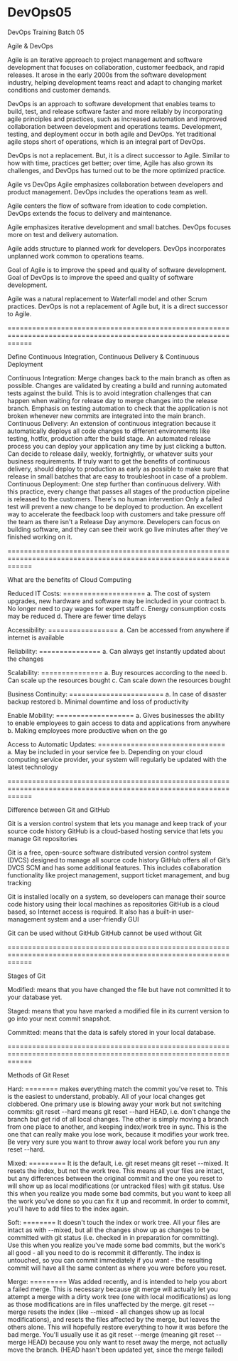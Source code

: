 # DevOps05
DevOps Training Batch 05

Agile & DevOps

Agile is an iterative approach to project management and software development that focuses on collaboration, customer feedback, and rapid releases. It arose in the early 2000s from the software development industry, helping development teams react and adapt to changing market conditions and customer demands.

DevOps is an approach to software development that enables teams to build, test, and release software faster and more reliably by incorporating agile principles and practices, such as increased automation and improved collaboration between development and operations teams. Development, testing, and deployment occur in both agile and DevOps. Yet traditional agile stops short of operations, which is an integral part of DevOps.

DevOps is not a replacement. But, it is a direct successor to Agile. Similar to how with time, practices get better; over time, Agile has also grown its challenges, and DevOps has turned out to be the more optimized practice.

Agile vs DevOps Agile emphasizes collaboration between developers and product management. DevOps includes the operations team as well.

Agile centers the flow of software from ideation to code completion. DevOps extends the focus to delivery and maintenance.

Agile emphasizes iterative development and small batches. DevOps focuses more on test and delivery automation.

Agile adds structure to planned work for developers. DevOps incorporates unplanned work common to operations teams.

Goal of Agile is to improve the speed and quality of software development. Goal of DevOps is to improve the speed and quality of software development.

Agile was a natural replacement to Waterfall model and other Scrum practices. DevOps is not a replacement of Agile but, it is a direct successor to Agile.

==================================================================================================================

Define Continuous Integration, Continuous Delivery & Continuous Deployment

Continuous Integration:
Merge changes back to the main branch as often as possible.
Changes are validated by creating a build and running automated tests against the build.
This is to avoid integration challenges that can happen when waiting for release day to merge changes into the release branch.
Emphasis on testing automation to check that the application is not broken whenever new commits are integrated into the main branch.
Continuous Delivery:
An extension of continuous integration because it automatically deploys all code changes to different environments like testing, hotfix, production after the build stage.
An automated release process you can deploy your application any time by just clicking a button.
Can decide to release daily, weekly, fortnightly, or whatever suits your business requirements.
If truly want to get the benefits of continuous delivery, should deploy to production as early as possible to make sure that release in small batches that are easy to troubleshoot in case of a problem.
Continuous Deployment:
One step further than continuous delivery. With this practice, every change that passes all stages of the production pipeline is released to the customers.
There's no human intervention
Only a failed test will prevent a new change to be deployed to production.
An excellent way to accelerate the feedback loop with customers and take pressure off the team as there isn't a Release Day anymore.
Developers can focus on building software, and they can see their work go live minutes after they've finished working on it.

==================================================================================================================

What are the benefits of Cloud Computing

Reduced IT Costs: ==================== a. The cost of system upgrades, new hardware and software may be included in your contract b. No longer need to pay wages for expert staff c. Energy consumption costs may be reduced d. There are fewer time delays

Accessibility: ================= a. Can be accessed from anywhere if internet is available

Reliability: =============== a. Can always get instantly updated about the changes

Scalability: =============== a. Buy resources according to the need b. Can scale up the resources bought c. Can scale down the resources bought

Business Continuity: ======================= a. In case of disaster backup restored b. Minimal downtime and loss of productivity

Enable Mobility: =================== a. Gives businesses the ability to enable employees to gain access to data and applications from anywhere b. Making employees more productive when on the go

Access to Automatic Updates: =============================== a. May be included in your service fee b. Depending on your cloud computing service provider, your system will regularly be updated with the latest technology

==================================================================================================================

Difference between Git and GitHub

Git is a version control system that lets you manage and keep track of your source code history GitHub is a cloud-based hosting service that lets you manage Git repositories

Git is a free, open-source software distributed version control system (DVCS) designed to manage all source code history GitHub offers all of Git’s DVCS SCM and has some additional features. This includes collaboration functionality like project management, support ticket management, and bug tracking

Git is installed locally on a system, so developers can manage their source code history using their local machines as repositories GitHub is a cloud based, so Internet access is required. It also has a built-in user-management system and a user-friendly GUI

Git can be used without GitHub GitHub cannot be used without Git

==================================================================================================================

Stages of Git

Modified: means that you have changed the file but have not committed it to your database yet.

Staged: means that you have marked a modified file in its current version to go into your next commit snapshot.

Committed: means that the data is safely stored in your local database.

==================================================================================================================

Methods of Git Reset

Hard: ======== makes everything match the commit you've reset to. This is the easiest to understand, probably. All of your local changes get clobbered. One primary use is blowing away your work but not switching commits: git reset --hard means git reset --hard HEAD, i.e. don't change the branch but get rid of all local changes. The other is simply moving a branch from one place to another, and keeping index/work tree in sync. This is the one that can really make you lose work, because it modifies your work tree. Be very very sure you want to throw away local work before you run any reset --hard.

Mixed: ========= It is the default, i.e. git reset means git reset --mixed. It resets the index, but not the work tree. This means all your files are intact, but any differences between the original commit and the one you reset to will show up as local modifications (or untracked files) with git status. Use this when you realize you made some bad commits, but you want to keep all the work you've done so you can fix it up and recommit. In order to commit, you'll have to add files to the index again.

Soft: ======== It doesn't touch the index or work tree. All your files are intact as with --mixed, but all the changes show up as changes to be committed with git status (i.e. checked in in preparation for committing). Use this when you realize you've made some bad commits, but the work's all good - all you need to do is recommit it differently. The index is untouched, so you can commit immediately if you want - the resulting commit will have all the same content as where you were before you reset.

Merge: ========= Was added recently, and is intended to help you abort a failed merge. This is necessary because git merge will actually let you attempt a merge with a dirty work tree (one with local modifications) as long as those modifications are in files unaffected by the merge. git reset --merge resets the index (like --mixed - all changes show up as local modifications), and resets the files affected by the merge, but leaves the others alone. This will hopefully restore everything to how it was before the bad merge. You'll usually use it as git reset --merge (meaning git reset --merge HEAD) because you only want to reset away the merge, not actually move the branch. (HEAD hasn't been updated yet, since the merge failed)